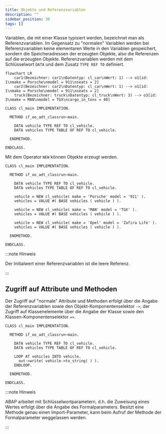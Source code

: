 ```yaml
---
title: Objekte und Referenzvariablen
description: ""
sidebar_position: 30
tags: []
---
```


Variablen, die mit einer Klasse typisiert werden, bezeichnet man als Referenzvariablen. Im Gegensatz zu "normalen" Variablen werden bei Referenzvariablen keine elementaren Werte in den Variablen gespeichert, sondern die Speicheradressen der erzeugten Objekte,
also die Referenzen auf die erzeugten Objekte. Referenzvariablen werden mit dem Schlüsselwort `DATA` und dem Zusatz `TYPE REF TO` definiert.

```mermaid
flowchart LR
    car1(Bezeichner: car1\nDatentyp: cl_car\nWert: 1) --> o1[id: 1\nmake = Porsche\nmodel = 911\nseats = 2]
    car2(Bezeichner: car2\nDatentyp: cl_car\nWert: 1) --> o1[id: 1\nmake = Porsche\nmodel = 911\nseats = 2]
    truck(Bezeichner: truck\nDatentyp: cl_truck\nWert: 3) --> o3[id: 3\nmake = MAN\nmodel = TGX\ncargo_in_tons = 40]
```

```abap title="CL_MAIN" showLineNumbers
CLASS cl_main IMPLEMENTATION.

  METHOD if_oo_adt_classrun~main.

    DATA vehicle TYPE REF TO cl_vehicle.
    DATA vehicles TYPE TABLE OF REF TO cl_vehicle.

  ENDMETHOD.

ENDCLASS.
```

Mit dem Operator `NEW` können Objekte erzeugt werden.

```abap title="CL_MAIN" showLineNumbers
CLASS cl_main IMPLEMENTATION.

  METHOD if_oo_adt_classrun~main.

    DATA vehicle TYPE REF TO cl_vehicle.
    DATA vehicles TYPE TABLE OF REF TO cl_vehicle.

    vehicle = NEW cl_vehicle( make = 'Porsche' model = '911' ).
    vehicles = VALUE #( BASE vehicles ( vehicle ) ).

    vehicle = NEW cl_vehicle( make = 'MAN' model = 'TGX' ).
    vehicles = VALUE #( BASE vehicles ( vehicle ) ).

    vehicle = NEW cl_vehicle( make = 'Opel' model = 'Zafira Life' ).
    vehicles = VALUE #( BASE vehicles ( vehicle ) ).

  ENDMETHOD.

ENDCLASS.
```

:::note Hinweis

Der Initialwert einer Referenzvariablen ist die leere Referenz.

:::

## Zugriff auf Attribute und Methoden

Der Zugriff auf "normale" Attribute und Methoden erfolgt über die Angabe der Referenzvariablen sowie den Objekt-Komponentenselektor `->`, der Zugriff auf Klassenelemente über die Angabe der Klasse sowie den Klassen-Komponentenselektor `=>`.

```abap title="CL_MAIN" showLineNumbers
CLASS cl_main IMPLEMENTATION.

  METHOD if_oo_adt_classrun~main.

    DATA vehicle TYPE REF TO cl_vehicle.
    DATA vehicles TYPE TABLE OF REF TO cl_vehicle.

    LOOP AT vehicles INTO vehicle.
      out->write( vehicle->to_string( ) ).
    ENDLOOP.

  ENDMETHOD.

ENDCLASS.
```

:::note Hinweis

ABAP arbeitet mit Schlüsselwortparametern, d.h. die Zuweisung eines Wertes erfolgt über die Angabe des Formalparameters. Besitzt eine Methode genau einen Import-Parameter, kann beim Aufruf der Methode der Formalparameter weggelassen werden.

:::

